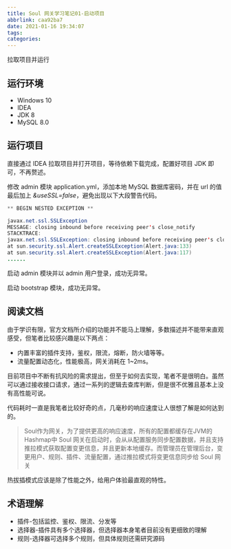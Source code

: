 ```yaml
---
title: Soul 网关学习笔记01-启动项目
abbrlink: caa92ba7
date: 2021-01-16 19:34:07
tags:
categories:
---
```

拉取项目并运行
<!--more-->
## 运行环境

- Windows 10
- IDEA
- JDK 8
- MySQL 8.0

## 运行项目

直接通过 IDEA 拉取项目并打开项目，等待依赖下载完成，配置好项目 JDK 即可，不再赘述。

修改 admin 模块 application.yml，添加本地 MySQL 数据库密码，并在 url 的值最后加上 *&useSSL=false*，避免出现以下大段警告代码。

```java
** BEGIN NESTED EXCEPTION **

javax.net.ssl.SSLException
MESSAGE: closing inbound before receiving peer's close_notify
STACKTRACE:
javax.net.ssl.SSLException: closing inbound before receiving peer's close_notify
at sun.security.ssl.Alert.createSSLException(Alert.java:133)
at sun.security.ssl.Alert.createSSLException(Alert.java:117)
......
```

启动 admin 模块并以 admin 用户登录，成功无异常。

启动 bootstrap 模块，成功无异常。

## 阅读文档

由于学识有限，官方文档所介绍的功能并不能马上理解，多数描述并不能带来直观感受，但笔者比较感兴趣是以下两点：

- 内置丰富的插件支持，鉴权，限流，熔断，防火墙等等。
- 流量配置动态化，性能极高，网关消耗在 1~2ms。

目前项目中不断有抗风险的需求提出，但至于如何去实现，笔者不是很明白。虽然可以通过接收接口请求，通过一系列的逻辑去查库判断，但是很不优雅且基本上没有高性能可说。

代码耗时一直是我笔者比较好奇的点，几毫秒的响应速度让人很想了解是如何达到的。

> Soul作为网关，为了提供更高的响应速度，所有的配置都缓存在JVM的Hashmap中
> Soul 网关在启动时，会从从配置服务同步配置数据，并且支持推拉模式获取配置变更信息，并且更新本地缓存。而管理员在管理后台，变更用户、规则、插件、流量配置，通过推拉模式将变更信息同步给 Soul 网关

热拔插模式应该是除了性能之外，给用户体验最直观的特性。

## 术语理解

- 插件-包括监控、鉴权、限流、分发等
- 选择器-插件具有多个选择器，但选择器本身笔者目前没有更细致的理解
- 规则-选择器可选择多个规则，但具体规则还需研究源码
